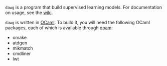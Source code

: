 `dawg` is a program that build supervised learning models.  For
documentation on usage, see the
[wiki](https://github.com/EigenDog/dawg/wiki).

`dawg` is written in [OCaml](http://ocaml.org).  To build it, you will
need the following OCaml packages, each of which is available through
[opam](http://opam.ocaml.org/):

* omake
* atdgen
* mikmatch
* cmdliner
* lwt

